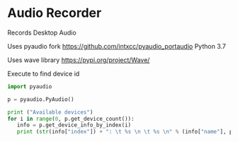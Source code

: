 # Audio Recorder
 Records Desktop Audio
 
 Uses pyaudio fork https://github.com/intxcc/pyaudio_portaudio Python 3.7
 
 Uses wave library https://pypi.org/project/Wave/
 
 Execute to find device id
 ```python
import pyaudio

p = pyaudio.PyAudio()

print ("Available devices")
for i in range(0, p.get_device_count()):
    info = p.get_device_info_by_index(i)
    print (str(info["index"]) + ": \t %s \n \t %s \n" % (info["name"], p.get_host_api_info_by_index(info["hostApi"])["name"]))
```
